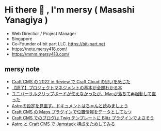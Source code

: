 # Hi there 👋 , I'm mersy ( Masashi Yanagiya )

- Web Directior / Project Manager
- Singapore
- Co-Founder of bit part LLC. https://bit-part.net
- https://note.mersy418.com/
- https://mmm.mersy418.com/

## mersy note
<!-- BLOG-POST-LIST:START -->
- [Craft CMS の 2022 in Review で Craft Cloud の思いを感じた](https://note.mersy418.com/article/craftcms-2022-in-review?utm_source=feed)
- [【読了】プロジェクトマネジメントの基本が全部わかる本](https://note.mersy418.com/article/book-b0bf3tmdss?utm_source=feed)
- [ユニバーサルクリップボードが使えなかったが、Macが落ちて再起動して直った](https://note.mersy418.com/article/mac-restart-universal-clipboard?utm_source=feed)
- [Astroの設定を見直す。ドキュメントはちゃんと読みましょう](https://note.mersy418.com/article/astro-getstaticpaths?utm_source=feed)
- [Craft CMS の Maps プラグインで位置情報をデータとしてもつ](https://note.mersy418.com/article/craftcms-maps-plugin?utm_source=feed)
- [Craft CMS でのブログは Twig テンプレートに Blitz プラグインでよさそう](https://note.mersy418.com/article/using-blitz-for-craftcms?utm_source=feed)
- [Astro と Craft CMS で Jamstack 構成をためしてみる](https://note.mersy418.com/article/astro-craftcms-jamstack?utm_source=feed)
<!-- BLOG-POST-LIST:END -->
